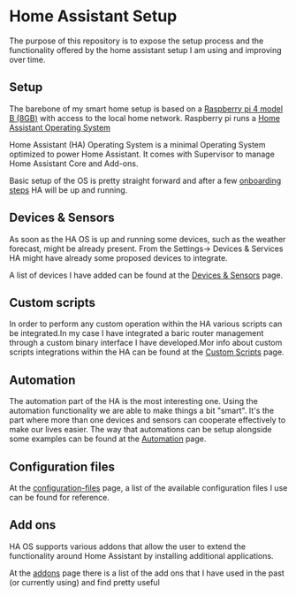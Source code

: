 # Home Assistant Setup

The purpose of this repository is to expose the setup process and the functionality offered by the home assistant setup I am using and improving over time.

## Setup

The barebone of my smart home setup is based on a [Raspberry pi 4 model B (8GB)](https://www.raspberrypi.comproducts/raspberry-pi-4-model-b/) with access to the local home network. Raspberry pi runs a [Home Assistant Operating System](https://www.home-assistant.io/installation/raspberrypi)

Home Assistant (HA) Operating System is a minimal Operating System optimized to power Home Assistant. It comes with Supervisor to manage Home Assistant Core and Add-ons.

Basic setup of the OS is pretty straight forward and after a few [onboarding steps](https://www.home-assistant.io/getting-started/onboarding) HA will be up and running.

## Devices & Sensors

As soon as the HA OS is up and running some devices, such as the weather forecast, might be already present. From the Settings-> Devices & Services HA might have already some proposed devices to integrate.

A list of devices I have added can be found at the [Devices & Sensors](/devices-and-sensors) page.

## Custom scripts

In order to perform any custom operation within the HA various scripts can be integrated.In my case I have integrated a baric router management through a custom binary interface I have developed.Mor info about custom scripts integrations within the HA can be found at the [Custom Scripts](/custom-scripts) page.

## Automation

The automation part of the HA is the most interesting one. Using the automation functionality we are able to make things a bit "smart". It's the part where more than one devices and sensors can cooperate effectively to make our lives easier. The way that automations can be setup alongside some examples can be found at the [Automation](/automations) page.

## Configuration files

At the [configuration-files](/configuration-files) page, a list of the available configuration files I use can be found for reference.

## Add ons

HA OS supports various addons that allow the user to extend the functionality around Home Assistant by installing additional applications.

At the [addons](/addons) page there is a list  of the add ons that I have used in the past (or currently using) and find pretty useful
